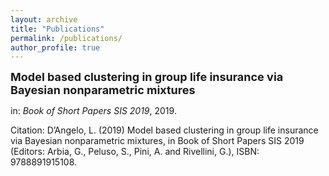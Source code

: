 ```yaml
---
layout: archive
title: "Publications"
permalink: /publications/
author_profile: true
---
```

<style type="text/css">
    a {text-decoration: none;}
    a:hover {text-decoration: underline;}
</style>

[<font size="4"><b>Model based clustering in group life insurance via Bayesian nonparametric mixtures</b></font>](https://laura-dangelo.github.io/publication/Model_based_clustering)

in: <i>Book of Short Papers SIS 2019</i>, 2019.

Citation: D’Angelo, L. (2019) Model based clustering in group life insurance via Bayesian nonparametric mixtures, in Book of Short Papers SIS 2019 (Editors: Arbia, G., Peluso, S., Pini, A. and Rivellini, G.), ISBN: 9788891915108.
